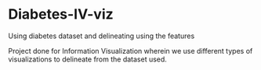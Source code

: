# Diabetes-IV-viz
Using diabetes dataset and delineating using the features

Project done for Information Visualization wherein we use different types of visualizations to delineate from the dataset used.
